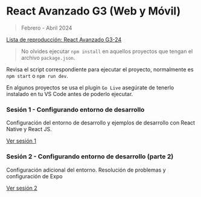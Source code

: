 # React Avanzado G3 (Web y Móvil)

> Febrero - Abril 2024

[Lista de reproducción: React Avanzado G3-24]()

> No olvides ejecutar `npm install` en aquellos proyectos que tengan el archivo `package.json`.

Revisa el script correspondiente para ejecutar el proyecto, normalmente es `npm start` o `npm run dev`.

En algunos proyectos se usa el plugin `Go Live` asegúrate de tenerlo instalado en tu VS Code antes de poderlo ejecutar.

### Sesión 1 - Configurando entorno de desarrollo

Configuración del entorno de desarrollo y ejemplos de desarrollo con React Native y React JS.

[Ver sesión 1]()

### Sesión 2 - Configurando entorno de desarrollo (parte 2)

Configuración adicional del entorno. Resolución de problemas y configuración de Expo

[Ver sesión 2]()
